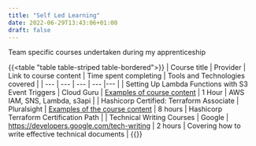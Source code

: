 ```yaml
---
title: "Self Led Learning"
date: 2022-06-29T13:43:06+01:00
draft: false
---
```


Team specific courses undertaken during my apprenticeship

{{<table "table table-striped table-bordered">}}
| Course title | Provider | Link to course content | Time spent completing | Tools and Technologies covered |
| --- | --- | --- | --- |--- |
| Setting Up Lambda Functions with S3 Event Triggers | Cloud Guru | [Examples of course content](/posts/self-led-learning-examples) | 1 Hour | AWS IAM, SNS, Lambda, s3api |
| Hashicorp Certified: Terraform Associate | Pluralsight | [Examples of the course content](/posts/self-led-learning-examples) | 8 hours | Hashicorp Terraform Certification Path |
| Technical Writing Courses | Google | <https://developers.google.com/tech-writing> | 2 hours | Covering how to write effective technical documents |
{{</table>}}
